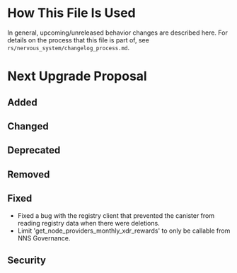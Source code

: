 # How This File Is Used

In general, upcoming/unreleased behavior changes are described here. For details
on the process that this file is part of, see
`rs/nervous_system/changelog_process.md`.

# Next Upgrade Proposal

## Added

## Changed

## Deprecated

## Removed

## Fixed

* Fixed a bug with the registry client that prevented the canister from reading registry data when there were deletions.
* Limit 'get_node_providers_monthly_xdr_rewards' to only be callable from NNS Governance.

## Security
